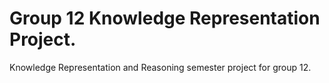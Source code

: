 <h1>Group 12 Knowledge Representation Project.</h1>
Knowledge Representation and Reasoning semester project for group 12.

